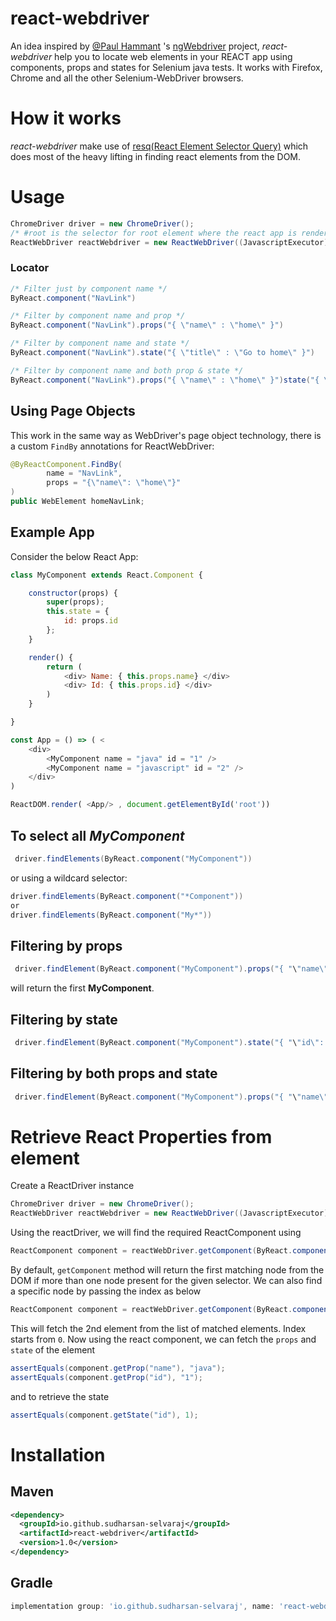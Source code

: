 # react-webdriver

An idea inspired by [@Paul Hammant](https://github.com/paul-hammant) 's [ngWebdriver](https://github.com/paul-hammant/ngWebDriver) project, <i>react-webdriver</i> help you to locate web elements in your REACT app using components, props and states for Selenium java tests. It works with Firefox, Chrome and all the other Selenium-WebDriver browsers.

# How it works

<i>react-webdriver</i> make use of [resq(React Element Selector Query)](https://github.com/baruchvlz/resq) which does most of the heavy lifting in finding react elements from the DOM.

# Usage
```java
ChromeDriver driver = new ChromeDriver();
/* #root is the selector for root element where the react app is rendered */
ReactWebDriver reactWebdriver = new ReactWebDriver((JavascriptExecutor) driver, "#root");
```

### Locator
```java
/* Filter just by component name */
ByReact.component("NavLink")

/* Filter by component name and prop */
ByReact.component("NavLink").props("{ \"name\" : \"home\" }")

/* Filter by component name and state */
ByReact.component("NavLink").state("{ \"title\" : \"Go to home\" }")

/* Filter by component name and both prop & state */
ByReact.component("NavLink").props("{ \"name\" : \"home\" }")state("{ \"title\" : \"Go to home\" }")
```
## Using Page Objects
This work in the same way as WebDriver's page object technology, there is a custom `FindBy` 
annotations for ReactWebDriver:
```java
@ByReactComponent.FindBy(
        name = "NavLink",
        props = "{\"name\": \"home\"}"
)
public WebElement homeNavLink;
```

## Example App
Consider the below React App:
```javascript
class MyComponent extends React.Component {

    constructor(props) {
        super(props);
        this.state = {
            id: props.id
        };
    }

    render() {
        return ( 
            <div> Name: { this.props.name} </div> 
            <div> Id: { this.props.id} </div>    
        )
    }

}

const App = () => ( <
    <div>
    	<MyComponent name = "java" id = "1" />
    	<MyComponent name = "javascript" id = "2" />
    </div>
)

ReactDOM.render( <App/> , document.getElementById('root'))
```

## To select all <i><b>MyComponent</b></i>
```java
 driver.findElements(ByReact.component("MyComponent"))
```
or using a wildcard selector:
```java
driver.findElements(ByReact.component("*Component"))
or
driver.findElements(ByReact.component("My*"))
```

## Filtering by props
```java
 driver.findElement(ByReact.component("MyComponent").props("{ "\"name\": \"java\" }"))
```
will return the first <b>MyComponent</b>. 
## Filtering by state
```java
 driver.findElement(ByReact.component("MyComponent").state("{ "\"id\": \"1\" }"))
```
## Filtering by both props and state
```java
 driver.findElement(ByReact.component("MyComponent").props("{ "\"name\": \"java\" }").state("{ "\"id\": \"1\" }"))
```
# Retrieve React Properties from element
Create a ReactDriver instance
```java
ChromeDriver driver = new ChromeDriver();
ReactWebDriver reactWebdriver = new ReactWebDriver((JavascriptExecutor) driver, "#root");
```
Using the reactDriver, we will find the required ReactComponent using
```java
ReactComponent component = reactWebDriver.getComponent(ByReact.component("MyComponent"));
```
By default, `getComponent` method will return the first matching node from the DOM if more than one node present for the given selector.
We can also find a specific node by passing the index as below
```java
ReactComponent component = reactWebDriver.getComponent(ByReact.component("MyComponent"), 1);
```
This will fetch the 2nd element from the list of matched elements. Index starts from `0`.
Now using the react component, we can fetch the `props` and `state` of the element
```java
assertEquals(component.getProp("name"), "java");
assertEquals(component.getProp("id"), "1");
```
and to retrieve the state
```java
assertEquals(component.getState("id"), 1);
```
# Installation

## Maven
```xml
<dependency>
  <groupId>io.github.sudharsan-selvaraj</groupId>
  <artifactId>react-webdriver</artifactId>
  <version>1.0</version>
</dependency>
```

## Gradle
```groovy
implementation group: 'io.github.sudharsan-selvaraj', name: 'react-webdriver', version: '1.0'
```